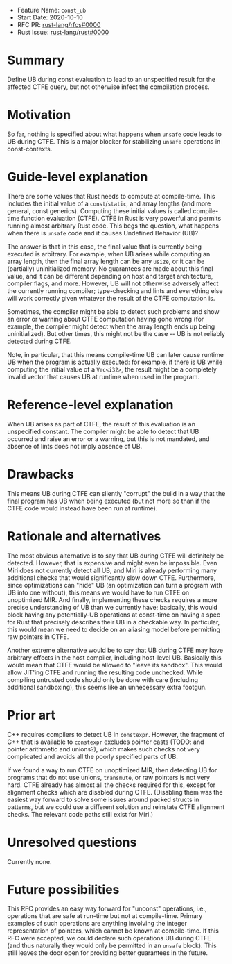 - Feature Name: `const_ub`
- Start Date: 2020-10-10
- RFC PR: [rust-lang/rfcs#0000](https://github.com/rust-lang/rfcs/pull/0000)
- Rust Issue: [rust-lang/rust#0000](https://github.com/rust-lang/rust/issues/0000)

# Summary
[summary]: #summary

Define UB during const evaluation to lead to an unspecified result for the affected CTFE query, but not otherwise infect the compilation process.

# Motivation
[motivation]: #motivation

So far, nothing is specified about what happens when `unsafe` code leads to UB during CTFE.
This is a major blocker for stabilizing `unsafe` operations in const-contexts.

# Guide-level explanation
[guide-level-explanation]: #guide-level-explanation

There are some values that Rust needs to compute at compile-time.
This includes the initial value of a `const`/`static`, and array lengths (and more general, const generics).
Computing these initial values is called compile-time function evaluation (CTFE).
CTFE in Rust is very powerful and permits running almost arbitrary Rust code.
This begs the question, what happens when there is `unsafe` code and it causes Undefined Behavior (UB)?

The answer is that in this case, the final value that is currently being executed is arbitrary.
For example, when UB arises while computing an array length, then the final array length can be any `usize`, or it can be (partially) uninitialized memory.
No guarantees are made about this final value, and it can be different depending on host and target architecture, compiler flags, and more.
However, UB will not otherwise adversely affect the currently running compiler; type-checking and lints and everything else will work correctly given whatever the result of the CTFE computation is.

Sometimes, the compiler might be able to detect such problems and show an error or warning about CTFE computation having gone wrong (for example, the compiler might detect when the array length ends up being uninitialized).
But other times, this might not be the case -- UB is not reliably detected during CTFE.

Note, in particular, that this means compile-time UB can later cause runtime UB when the program is actually executed:
for example, if there is UB while computing the initial value of a `Vec<i32>`, the result might be a completely invalid vector that causes UB at runtime when used in the program.

# Reference-level explanation
[reference-level-explanation]: #reference-level-explanation

When UB arises as part of CTFE, the result of this evaluation is an unspecified constant.
The compiler might be able to detect that UB occurred and raise an error or a warning, but this is not mandated, and absence of lints does not imply absence of UB.

# Drawbacks
[drawbacks]: #drawbacks

This means UB during CTFE can silently "corrupt" the build in a way that the final program has UB when being executed
(but not more so than if the CTFE code would instead have been run at runtime).

# Rationale and alternatives
[rationale-and-alternatives]: #rationale-and-alternatives

The most obvious alternative is to say that UB during CTFE will definitely be detected.
However, that is expensive and might even be impossible.
Even Miri does not currently detect all UB, and Miri is already performing many additional checks that would significantly slow down CTFE.
Furthermore, since optimizations can "hide" UB (an optimization can turn a program with UB into one without), this means we would have to run CTFE on unoptimized MIR.
And finally, implementing these checks requires a more precise understanding of UB than we currently have; basically, this would block having any potentially-UB operations at const-time on having a spec for Rust that precisely describes their UB in a checkable way.
In particular, this would mean we need to decide on an aliasing model before permitting raw pointers in CTFE.

Another extreme alternative would be to say that UB during CTFE may have arbitrary effects in the host compiler, including host-level UB.
Basically this would mean that CTFE would be allowed to "leave its sandbox".
This would allow JIT'ing CTFE and running the resulting code unchecked.
While compiling untrusted code should only be done with care (including additional sandboxing), this seems like an unnecessary extra footgun.

# Prior art
[prior-art]: #prior-art

C++ requires compilers to detect UB in `constexpr`.
However, the fragment of C++ that is available to `constexpr` excludes pointer casts (TODO: and pointer arithmetic and unions?), which makes such checks not very complicated and avoids all the poorly specified parts of UB.

If we found a way to run CTFE on unoptimized MIR, then detecting UB for programs that do not use unions, `transmute`, or raw pointers is not very hard.
CTFE already has almost all the checks required for this, except for alignment checks which are disabled during CTFE.
(Disabling them was the easiest way forward to solve some issues around packed structs in patterns, but we could use a different solution and reinstate CTFE alignment checks.
The relevant code paths still exist for Miri.)

# Unresolved questions
[unresolved-questions]: #unresolved-questions

Currently none.

# Future possibilities
[future-possibilities]: #future-possibilities

This RFC provides an easy way forward for "unconst" operations, i.e., operations that are safe at run-time but not at compile-time.
Primary examples of such operations are anything involving the integer representation of pointers, which cannot be known at compile-time.
If this RFC were accepted, we could declare such operations UB during CTFE (and thus naturally they would only be permitted in an `unsafe` block).
This still leaves the door open for providing better guarantees in the future.
